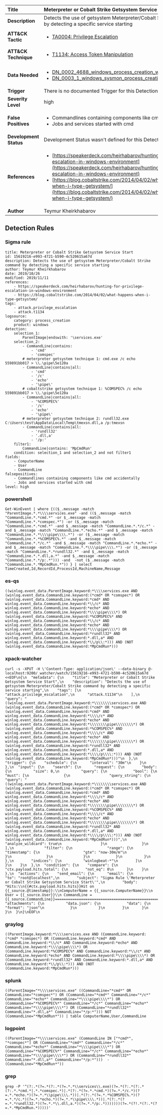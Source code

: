| Title                    | Meterpreter or Cobalt Strike Getsystem Service Start       |
|:-------------------------|:------------------|
| **Description**          | Detects the use of getsystem Meterpreter/Cobalt Strike command by detecting a specific service starting |
| **ATT&amp;CK Tactic**    |  <ul><li>[TA0004: Privilege Escalation](https://attack.mitre.org/tactics/TA0004)</li></ul>  |
| **ATT&amp;CK Technique** | <ul><li>[T1134: Access Token Manipulation](https://attack.mitre.org/techniques/T1134)</li></ul>  |
| **Data Needed**          | <ul><li>[DN_0002_4688_windows_process_creation_with_commandline](../Data_Needed/DN_0002_4688_windows_process_creation_with_commandline.md)</li><li>[DN_0003_1_windows_sysmon_process_creation](../Data_Needed/DN_0003_1_windows_sysmon_process_creation.md)</li></ul>  |
| **Trigger**              |  There is no documented Trigger for this Detection Rule yet  |
| **Severity Level**       | high |
| **False Positives**      | <ul><li>Commandlines containing components like cmd accidentally</li><li>Jobs and services started with cmd</li></ul>  |
| **Development Status**   |  Development Status wasn't defined for this Detection Rule yet  |
| **References**           | <ul><li>[https://speakerdeck.com/heirhabarov/hunting-for-privilege-escalation-in-windows-environment](https://speakerdeck.com/heirhabarov/hunting-for-privilege-escalation-in-windows-environment)</li><li>[https://blog.cobaltstrike.com/2014/04/02/what-happens-when-i-type-getsystem/](https://blog.cobaltstrike.com/2014/04/02/what-happens-when-i-type-getsystem/)</li></ul>  |
| **Author**               | Teymur Kheirkhabarov |


## Detection Rules

### Sigma rule

```
title: Meterpreter or Cobalt Strike Getsystem Service Start
id: 15619216-e993-4721-b590-4c520615a67d
description: Detects the use of getsystem Meterpreter/Cobalt Strike command by detecting a specific service starting
author: Teymur Kheirkhabarov
date: 2019/10/26
modified: 2019/11/11
references:
    - https://speakerdeck.com/heirhabarov/hunting-for-privilege-escalation-in-windows-environment
    - https://blog.cobaltstrike.com/2014/04/02/what-happens-when-i-type-getsystem/
tags:
    - attack.privilege_escalation
    - attack.t1134
logsource:
    category: process_creation
    product: windows
detection:
    selection_1:
        ParentImage|endswith: '\services.exe'
    selection_2:    
        - CommandLine|contains:
            - 'cmd'
            - 'comspec'
        # meterpreter getsystem technique 1: cmd.exe /c echo 559891bb017 > \\.\pipe\5e120a
        - CommandLine|contains|all:
            - 'cmd'
            - '/c'
            - 'echo'
            - '\pipe\'
        # cobaltstrike getsystem technique 1: %COMSPEC% /c echo 559891bb017 > \\.\pipe\5e120a
        - CommandLine|contains|all:
            - '%COMSPEC%'
            - '/c'
            - 'echo'
            - '\pipe\'
        # meterpreter getsystem technique 2: rundll32.exe C:\Users\test\AppData\Local\Temp\tmexsn.dll,a /p:tmexsn
        - CommandLine|contains|all:
            - 'rundll32'
            - '.dll,a'
            - '/p:'
    filter1:
        CommandLine|contains: 'MpCmdRun'
    condition: selection_1 and selection_2 and not filter1
fields:
    - ComputerName
    - User
    - CommandLine
falsepositives:
    - Commandlines containing components like cmd accidentally
    - Jobs and services started with cmd
level: high

```





### powershell
    
```
Get-WinEvent | where {(($_.message -match "ParentImage.*.*\\\\services.exe" -and (($_.message -match "CommandLine.*.*cmd.*" -or $_.message -match "CommandLine.*.*comspec.*") -or ($_.message -match "CommandLine.*.*cmd.*" -and $_.message -match "CommandLine.*.*/c.*" -and $_.message -match "CommandLine.*.*echo.*" -and $_.message -match "CommandLine.*.*\\\\pipe\\\\.*") -or ($_.message -match "CommandLine.*.*%COMSPEC%.*" -and $_.message -match "CommandLine.*.*/c.*" -and $_.message -match "CommandLine.*.*echo.*" -and $_.message -match "CommandLine.*.*\\\\pipe\\\\.*") -or ($_.message -match "CommandLine.*.*rundll32.*" -and $_.message -match "CommandLine.*.*.dll,a.*" -and $_.message -match "CommandLine.*.*/p:.*"))) -and  -not ($_.message -match "CommandLine.*.*MpCmdRun.*")) } | select TimeCreated,Id,RecordId,ProcessId,MachineName,Message
```


### es-qs
    
```
((winlog.event_data.ParentImage.keyword:*\\\\services.exe AND (winlog.event_data.CommandLine.keyword:(*cmd* OR *comspec*) OR (winlog.event_data.CommandLine.keyword:*cmd* AND winlog.event_data.CommandLine.keyword:*\\/c* AND winlog.event_data.CommandLine.keyword:*echo* AND winlog.event_data.CommandLine.keyword:*\\\\pipe\\\\*) OR (winlog.event_data.CommandLine.keyword:*%COMSPEC%* AND winlog.event_data.CommandLine.keyword:*\\/c* AND winlog.event_data.CommandLine.keyword:*echo* AND winlog.event_data.CommandLine.keyword:*\\\\pipe\\\\*) OR (winlog.event_data.CommandLine.keyword:*rundll32* AND winlog.event_data.CommandLine.keyword:*.dll,a* AND winlog.event_data.CommandLine.keyword:*\\/p\\:*))) AND (NOT (winlog.event_data.CommandLine.keyword:*MpCmdRun*)))
```


### xpack-watcher
    
```
curl -s -XPUT -H \'Content-Type: application/json\' --data-binary @- localhost:9200/_watcher/watch/15619216-e993-4721-b590-4c520615a67d <<EOF\n{\n  "metadata": {\n    "title": "Meterpreter or Cobalt Strike Getsystem Service Start",\n    "description": "Detects the use of getsystem Meterpreter/Cobalt Strike command by detecting a specific service starting",\n    "tags": [\n      "attack.privilege_escalation",\n      "attack.t1134"\n    ],\n    "query": "((winlog.event_data.ParentImage.keyword:*\\\\\\\\services.exe AND (winlog.event_data.CommandLine.keyword:(*cmd* OR *comspec*) OR (winlog.event_data.CommandLine.keyword:*cmd* AND winlog.event_data.CommandLine.keyword:*\\\\/c* AND winlog.event_data.CommandLine.keyword:*echo* AND winlog.event_data.CommandLine.keyword:*\\\\\\\\pipe\\\\\\\\*) OR (winlog.event_data.CommandLine.keyword:*%COMSPEC%* AND winlog.event_data.CommandLine.keyword:*\\\\/c* AND winlog.event_data.CommandLine.keyword:*echo* AND winlog.event_data.CommandLine.keyword:*\\\\\\\\pipe\\\\\\\\*) OR (winlog.event_data.CommandLine.keyword:*rundll32* AND winlog.event_data.CommandLine.keyword:*.dll,a* AND winlog.event_data.CommandLine.keyword:*\\\\/p\\\\:*))) AND (NOT (winlog.event_data.CommandLine.keyword:*MpCmdRun*)))"\n  },\n  "trigger": {\n    "schedule": {\n      "interval": "30m"\n    }\n  },\n  "input": {\n    "search": {\n      "request": {\n        "body": {\n          "size": 0,\n          "query": {\n            "bool": {\n              "must": [\n                {\n                  "query_string": {\n                    "query": "((winlog.event_data.ParentImage.keyword:*\\\\\\\\services.exe AND (winlog.event_data.CommandLine.keyword:(*cmd* OR *comspec*) OR (winlog.event_data.CommandLine.keyword:*cmd* AND winlog.event_data.CommandLine.keyword:*\\\\/c* AND winlog.event_data.CommandLine.keyword:*echo* AND winlog.event_data.CommandLine.keyword:*\\\\\\\\pipe\\\\\\\\*) OR (winlog.event_data.CommandLine.keyword:*%COMSPEC%* AND winlog.event_data.CommandLine.keyword:*\\\\/c* AND winlog.event_data.CommandLine.keyword:*echo* AND winlog.event_data.CommandLine.keyword:*\\\\\\\\pipe\\\\\\\\*) OR (winlog.event_data.CommandLine.keyword:*rundll32* AND winlog.event_data.CommandLine.keyword:*.dll,a* AND winlog.event_data.CommandLine.keyword:*\\\\/p\\\\:*))) AND (NOT (winlog.event_data.CommandLine.keyword:*MpCmdRun*)))",\n                    "analyze_wildcard": true\n                  }\n                }\n              ],\n              "filter": {\n                "range": {\n                  "timestamp": {\n                    "gte": "now-30m/m"\n                  }\n                }\n              }\n            }\n          }\n        },\n        "indices": [\n          "winlogbeat-*"\n        ]\n      }\n    }\n  },\n  "condition": {\n    "compare": {\n      "ctx.payload.hits.total": {\n        "not_eq": 0\n      }\n    }\n  },\n  "actions": {\n    "send_email": {\n      "email": {\n        "to": "root@localhost",\n        "subject": "Sigma Rule \'Meterpreter or Cobalt Strike Getsystem Service Start\'",\n        "body": "Hits:\\n{{#ctx.payload.hits.hits}}Hit on {{_source.@timestamp}}:\\nComputerName = {{_source.ComputerName}}\\n        User = {{_source.User}}\\n CommandLine = {{_source.CommandLine}}================================================================================\\n{{/ctx.payload.hits.hits}}",\n        "attachments": {\n          "data.json": {\n            "data": {\n              "format": "json"\n            }\n          }\n        }\n      }\n    }\n  }\n}\nEOF\n
```


### graylog
    
```
((ParentImage.keyword:*\\\\services.exe AND (CommandLine.keyword:(*cmd* *comspec*) OR (CommandLine.keyword:*cmd* AND CommandLine.keyword:*\\/c* AND CommandLine.keyword:*echo* AND CommandLine.keyword:*\\\\pipe\\\\*) OR (CommandLine.keyword:*%COMSPEC%* AND CommandLine.keyword:*\\/c* AND CommandLine.keyword:*echo* AND CommandLine.keyword:*\\\\pipe\\\\*) OR (CommandLine.keyword:*rundll32* AND CommandLine.keyword:*.dll,a* AND CommandLine.keyword:*\\/p\\:*))) AND (NOT (CommandLine.keyword:*MpCmdRun*)))
```


### splunk
    
```
((ParentImage="*\\\\services.exe" ((CommandLine="*cmd*" OR CommandLine="*comspec*") OR (CommandLine="*cmd*" CommandLine="*/c*" CommandLine="*echo*" CommandLine="*\\\\pipe\\\\*") OR (CommandLine="*%COMSPEC%*" CommandLine="*/c*" CommandLine="*echo*" CommandLine="*\\\\pipe\\\\*") OR (CommandLine="*rundll32*" CommandLine="*.dll,a*" CommandLine="*/p:*"))) NOT (CommandLine="*MpCmdRun*")) | table ComputerName,User,CommandLine
```


### logpoint
    
```
((ParentImage="*\\\\services.exe" (CommandLine IN ["*cmd*", "*comspec*"] OR (CommandLine="*cmd*" CommandLine="*/c*" CommandLine="*echo*" CommandLine="*\\\\pipe\\\\*") OR (CommandLine="*%COMSPEC%*" CommandLine="*/c*" CommandLine="*echo*" CommandLine="*\\\\pipe\\\\*") OR (CommandLine="*rundll32*" CommandLine="*.dll,a*" CommandLine="*/p:*")))  -(CommandLine="*MpCmdRun*"))
```


### grep
    
```
grep -P '^(?:.*(?=.*(?:.*(?=.*.*\\services\\.exe)(?=.*(?:.*(?:.*(?:.*.*cmd.*|.*.*comspec.*)|.*(?:.*(?=.*.*cmd.*)(?=.*.*/c.*)(?=.*.*echo.*)(?=.*.*\\pipe\\\\.*))|.*(?:.*(?=.*.*%COMSPEC%.*)(?=.*.*/c.*)(?=.*.*echo.*)(?=.*.*\\pipe\\\\.*))|.*(?:.*(?=.*.*rundll32.*)(?=.*.*\\.dll,a.*)(?=.*.*/p:.*)))))))(?=.*(?!.*(?:.*(?=.*.*MpCmdRun.*)))))'
```



